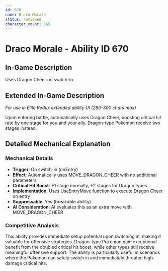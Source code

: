 ```yaml
---
id: 670
name: Draco Morale
status: reviewed
character_count: 165
---
```


# Draco Morale - Ability ID 670

## In-Game Description
Uses Dragon Cheer on switch-in.

## Extended In-Game Description
*For use in Elite Redux extended ability UI (280-300 chars max)*

Upon entering battle, automatically uses Dragon Cheer, boosting critical hit rate by one stage for you and your ally. Dragon-type Pokemon receive two stages instead. 

## Detailed Mechanical Explanation

### Mechanical Details
- **Trigger**: On switch-in (onEntry)
- **Effect**: Automatically uses MOVE_DRAGON_CHEER with no additional parameters
- **Critical Hit Boost**: +1 stage normally, +2 stages for Dragon types
- **Implementation**: Uses UseEntryMove function to execute Dragon Cheer on entry
- **Suppressable**: Yes (breakable ability)
- **AI Consideration**: AI evaluates this as an extra move with MOVE_DRAGON_CHEER

### Competitive Analysis
This ability provides immediate setup potential upon switching in, making it valuable for offensive strategies. Dragon-type Pokemon gain exceptional benefit from the doubled critical hit boost, while other types still receive meaningful offensive support. The ability is particularly useful in scenarios where the Pokemon can safely switch in and immediately threaten high-damage critical hits.